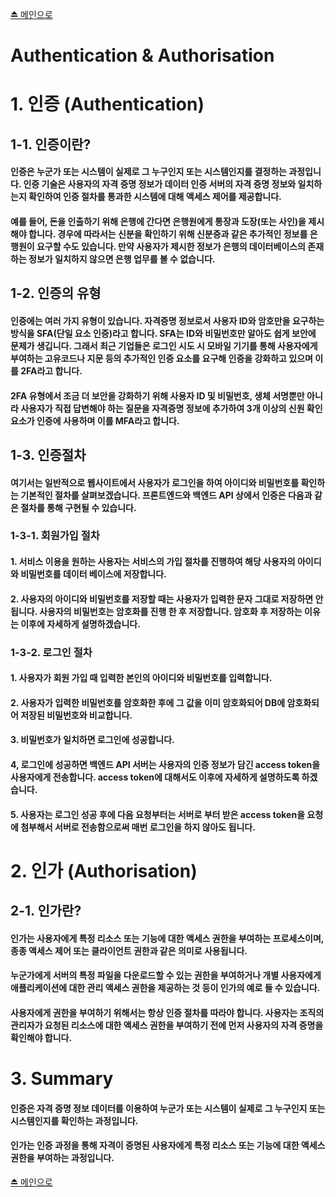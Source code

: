 [⏏️ 메인으로](https://github.com/IgnacioSEO/TIL#today-i-learned-til)

# Authentication & Authorisation

# 1. 인증 (Authentication)

## 1-1. 인증이란?

#### 인증은 누군가 또는 시스템이 실제로 그 누구인지 또는 시스템인지를 결정하는 과정입니다. 인증 기술은 사용자의 자격 증명 정보가 데이터 인증 서버의 자격 증명 정보와 일치하는지 확인하여 인증 절차를 통과한 시스템에 대해 액세스 제어를 제공합니다.

#### 예를 들어, 돈을 인출하기 위해 은행에 간다면 은행원에게 통장과 도장(또는 사인)을 제시해야 합니다. 경우에 따라서는 신분을 확인하기 위해 신분증과 같은 추가적인 정보를 은행원이 요구할 수도 있습니다. 만약 사용자가 제시한 정보가 은행의 데이터베이스의 존재하는 정보가 일치하지 않으면 은행 업무를 볼 수 없습니다.

## 1-2. 인증의 유형

#### 인증에는 여러 가지 유형이 있습니다. 자격증명 정보로서 사용자 ID와 암호만을 요구하는 방식을 SFA(단일 요소 인증)라고 합니다. SFA는 ID와 비밀번호만 알아도 쉽게 보안에 문제가 생깁니다. 그래서 최근 기업들은 로그인 시도 시 모바일 기기를 통해 사용자에게 부여하는 고유코드나 지문 등의 추가적인 인증 요소를 요구해 인증을 강화하고 있으며 이를 2FA라고 합니다.

#### 2FA 유형에서 조금 더 보안을 강화하기 위해 사용자 ID 및 비밀번호, 생체 서명뿐만 아니라 사용자가 직접 답변해야 하는 질문을 자격증명 정보에 추가하여 3개 이상의 신원 확인 요소가 인증에 사용하며 이를 MFA라고 합니다.

## 1-3. 인증절차

#### 여기서는 일반적으로 웹사이트에서 사용자가 로그인을 하여 아이디와 비밀번호를 확인하는 기본적인 절차를 살펴보겠습니다. 프론트엔드와 백엔드 API 상에서 인증은 다음과 같은 절차를 통해 구현될 수 있습니다.

### 1-3-1. 회원가입 절차

#### 1. 서비스 이용을 원하는 사용자는 서비스의 가입 절차를 진행하여 해당 사용자의 아이디와 비밀번호를 데이터 베이스에 저장합니다.

#### 2. 사용자의 아이디와 비밀번호를 저장할 때는 사용자가 입력한 문자 그대로 저장하면 안 됩니다. 사용자의 비밀번호는 암호화를 진행 한 후 저장합니다. 암호화 후 저장하는 이유는 이후에 자세하게 설명하겠습니다.

### 1-3-2. 로그인 절차

#### 1. 사용자가 회원 가입 때 입력한 본인의 아이디와 비밀번호를 입력합니다.

#### 2. 사용자가 입력한 비밀번호를 암호화한 후에 그 값을 이미 암호화되어 DB에 암호화되어 저장된 비밀번호와 비교합니다.

#### 3. 비밀번호가 일치하면 로그인에 성공합니다.

#### 4, 로그인에 성공하면 백엔드 API 서버는 사용자의 인증 정보가 담긴 access token을 사용자에게 전송합니다. access token에 대해서도 이후에 자세하게 설명하도록 하겠습니다.

#### 5. 사용자는 로그인 성공 후에 다음 요청부터는 서버로 부터 받은 access token을 요청에 첨부해서 서버로 전송함으로써 매번 로그인을 하지 않아도 됩니다.

# 2. 인가 (Authorisation)

## 2-1. 인가란?

#### 인가는 사용자에게 특정 리소스 또는 기능에 대한 액세스 권한을 부여하는 프로세스이며, 종종 액세스 제어 또는 클라이언트 권한과 같은 의미로 사용됩니다.

#### 누군가에게 서버의 특정 파일을 다운로드할 수 있는 권한을 부여하거나 개별 사용자에게 애플리케이션에 대한 관리 액세스 권한을 제공하는 것 등이 인가의 예로 들 수 있습니다.

#### 사용자에게 권한을 부여하기 위해서는 항상 인증 절차를 따라야 합니다. 사용자는 조직의 관리자가 요청된 리소스에 대한 액세스 권한을 부여하기 전에 먼저 사용자의 자격 증명을 확인해야 합니다.

# 3. Summary

#### 인증은 자격 증명 정보 데이터를 이용하여 누군가 또는 시스템이 실제로 그 누구인지 또는 시스템인지를 확인하는 과정입니다.

#### 인가는 인증 과정을 통해 자격이 증명된 사용자에게 특정 리소스 또는 기능에 대한 액세스 권한을 부여하는 과정입니다.

[⏏️ 메인으로](https://github.com/IgnacioSEO/TIL#today-i-learned-til)
